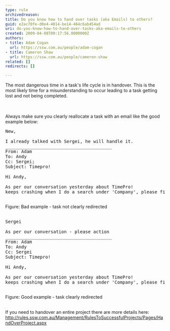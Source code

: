 ```yaml
---
type: rule
archivedreason: 
title: Do you know how to hand over tasks (aka Emails) to others?
guid: e2ac70fe-d0e4-4014-be14-464c6ab454ad
uri: do-you-know-how-to-hand-over-tasks-aka-emails-to-others
created: 2009-04-08T09:17:56.0000000Z
authors:
- title: Adam Cogan
  url: https://ssw.com.au/people/adam-cogan
- title: Cameron Shaw
  url: https://ssw.com.au/people/cameron-shaw
related: []
redirects: []

---
```



The most dangerous time in a task's life cycle is in handover. This is the most likely time for a misunderstanding to occur leading to a task getting lost and not being completed.<br>

<br><excerpt class='endintro'></excerpt><br>
Always make sure you clearly reallocate a task with an email like the good example below&#58; <br>
<span class="ms-rteCustom-GreyBox" style="width&#58;546px;height&#58;237px;">
<pre>New,

I already talked with Sergei, he will handle it.
________________________________________
From&#58; Adam 
To&#58; Andy
Cc&#58; Sergei; 
Subject&#58; Timepro!

Hi Andy,

As per our conversation yesterday about TimePro! 
keeps crashing when I do a search under 'Company', please fix

</pre>
</span><span class="ms-rteCustom-FigureBad">Figure&#58; Bad example - task not clearly redirected </span><br>
<br>
<span class="ms-rteCustom-GreyBox" style="width&#58;547px;height&#58;237px;">
<pre>Sergei

As per our conversation - please action
________________________________________
From&#58; Adam
To&#58; Andy
Cc&#58; Sergei
Subject&#58; Timepro!

Hi Andy,

As per our conversation yesterday about TimePro! 
keeps crashing when I do a search under 'Company', please fix

</pre>
</span><span class="ms-rteCustom-FigureGood">Figure&#58; Good example - task clearly redirected</span> <br>
<br>
<p>If you need to handover an entire project there are more details here&#58;<br>
<a shape="rect" href="/_layouts/15/FIXUPREDIRECT.ASPX?WebId=3dfc0e07-e23a-4cbb-aac2-e778b71166a2&amp;TermSetId=07da3ddf-0924-4cd2-a6d4-a4809ae20160&amp;TermId=7f4ea680-012b-4d7c-9fb8-ca94c21f6c5c">http&#58;//rules.ssw.com.au/Management/RulesToSuccessfulProjects/Pages/HandOverProject.aspx</a> </p>



